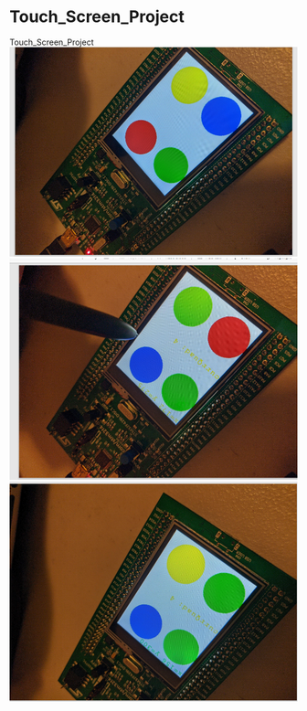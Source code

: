 # Touch_Screen_Project
Touch_Screen_Project
![Picture1](./Picture1.png)
![Picture2](./Picture2.png)
![Picture3](./Picture3.png)
